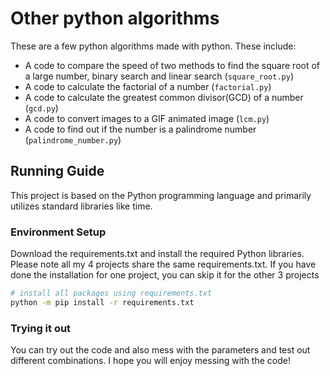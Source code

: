 # Other python algorithms

These are a few python algorithms made with python.
These include:
* A code to compare the speed of two methods to find the square root of a large number, binary search and linear search (`square_root.py`)
* A code to calculate the factorial of a number (`factorial.py`)
* A code to calculate the greatest common divisor(GCD) of a number (`gcd.py`)
* A code to convert images to a GIF animated image (`lcm.py`)
* A code to find out if the number is a palindrome number (`palindrome_number.py`)

 
## Running Guide

This project is based on the Python programming language and primarily utilizes standard libraries like time.

### Environment Setup

Download the requirements.txt and install the required Python libraries. Please note all my 4 projects share the same requirements.txt. If you have done the installation for one project, you can skip it for the other 3 projects

```bash
# install all packages using requirements.txt
python -m pip install -r requirements.txt
```

### Trying it out
You can try out the code and also mess with the parameters and test out different combinations.
I hope you will enjoy messing with the code!
